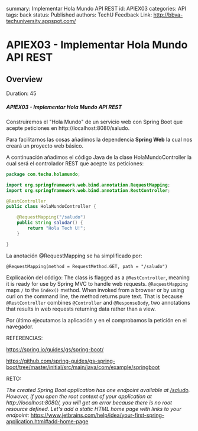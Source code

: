 summary: Implementar Hola Mundo API REST
id: APIEX03
categories: API
tags: back
status: Published 
authors: TechU
Feedback Link: http://bbva-techuniversity.appspot.com/

# APIEX03 - Implementar Hola Mundo API REST
<!-- ------------------------ -->
## Overview 
Duration: 45

##### APIEX03 - Implementar Hola Mundo API REST

Construiremos el "Hola Mundo" de un servicio web con Spring Boot que acepte peticiones en http://localhost:8080/saludo.

Para facilitarnos las cosas añadimos la dependencia **Spring Web** la cual nos creará un proyecto web básico.

A continuación añadimos el código Java de la clase HolaMundoController la cual será el controlador REST que acepte las peticiones:

```java
package com.techu.holamundo;

import org.springframework.web.bind.annotation.RequestMapping;
import org.springframework.web.bind.annotation.RestController;

@RestController
public class HolaMundoController {

    @RequestMapping("/saludo")
    public String saludar() {
        return "Hola Tech U!";
    }

}
```

La anotación @RequestMapping se ha simplificado por:

`@RequestMapping(method = RequestMethod.GET, path = "/saludo")`

Explicación del código: The class is flagged as a `@RestController`, meaning it is ready for use by Spring MVC to handle web requests. `@RequestMapping` maps `/` to the `index()` method. When invoked from a browser or by using curl on the command line, the method returns pure text. That is because `@RestController` combines `@Controller` and `@ResponseBody`, two annotations that results in web requests returning data rather than a view.

Por último ejecutamos la aplicación y en el comprobamos la petición en el navegador.

REFERENCIAS:

https://spring.io/guides/gs/spring-boot/

https://github.com/spring-guides/gs-spring-boot/tree/master/initial/src/main/java/com/example/springboot

RETO: 

*The created Spring Boot application has one endpoint available at [/saludo](http://localhost:8080/saludo). However, if you open the root context of your application at http://localhost:8080/, you will get an error because there is no root resource defined. Let's add a static HTML home page with links to your endpoint:* https://www.jetbrains.com/help/idea/your-first-spring-application.html#add-home-page